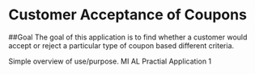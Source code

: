 # Customer Acceptance of Coupons

##Goal
The goal of this application is to find whether a customer would accept or reject a particular type of coupon based different criteria.



Simple overview of use/purpose.
MI AL Practial Application 1  
